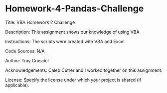 # Homework-4-Pandas-Challenge
Title: VBA Homework 2 Challenge

Description: This assignment shows our knowledge of using VBA

Instructions: The scripts were created with VBA and Excel 

Code Sources: N/A

Author: Tray Crusciel

Acknowledgements: Caleb Cutrer and I worked together on this assignment. 

License: Specify the license under which your project is shared (if applicable).

